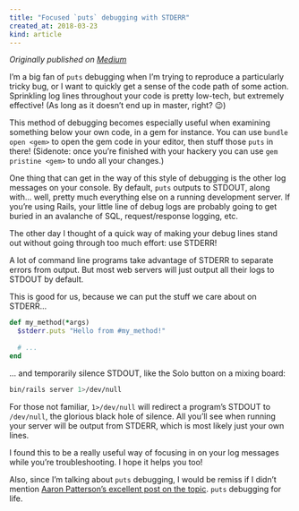 ```yaml
---
title: "Focused `puts` debugging with STDERR"
created_at: 2018-03-23
kind: article
---
```


_Originally published on [Medium](https://medium.com/rubyinside/focused-puts-debugging-with-stderr-5343655255ed)_

I’m a big fan of `puts` debugging when I’m trying to reproduce a particularly tricky bug, or I want to quickly get a sense of the code path of some action. Sprinkling log lines throughout your code is pretty low-tech, but extremely effective! (As long as it doesn’t end up in master, right? 😉)

This method of debugging becomes especially useful when examining something below your own code, in a gem for instance. You can use `bundle open <gem>` to open the gem code in your editor, then stuff those `puts` in there! (Sidenote: once you’re finished with your hackery you can use `gem pristine <gem>` to undo all your changes.)

One thing that can get in the way of this style of debugging is the other log messages on your console. By default, `puts` outputs to STDOUT, along with... well, pretty much everything else on a running development server. If you’re using Rails, your little line of debug logs are probably going to get buried in an avalanche of SQL, request/response logging, etc.

The other day I thought of a quick way of making your debug lines stand out without going through too much effort: use STDERR!

A lot of command line programs take advantage of STDERR to separate errors from output. But most web servers will just output all their logs to STDOUT by default.

This is good for us, because we can put the stuff we care about on STDERR...

~~~ruby
def my_method(*args)
  $stderr.puts "Hello from #my_method!"
  
  # ...
end
~~~

... and temporarily silence STDOUT, like the Solo button on a mixing board:

~~~sh
bin/rails server 1>/dev/null
~~~

For those not familiar, `1>/dev/null` will redirect a program’s STDOUT to `/dev/null`, the glorious black hole of silence. All you’ll see when running your server will be output from STDERR, which is most likely just your own lines.

I found this to be a really useful way of focusing in on your log messages while you’re troubleshooting. I hope it helps you too!

Also, since I’m talking about `puts` debugging, I would be remiss if I didn’t mention 
[Aaron Patterson’s excellent post on the topic](https://tenderlovemaking.com/2016/02/05/i-am-a-puts-debuggerer.html). `puts` debugging for life.
